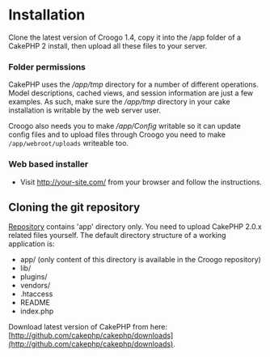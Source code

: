 # Installation

Clone the latest version of Croogo 1.4, copy it into the /app folder of a
CakePHP 2 install, then upload all these files to your server.

### Folder permissions
CakePHP uses the _/app/tmp_ directory for a number of different operations.
Model descriptions, cached views, and session information are just a few
examples. As such, make sure the _/app/tmp_ directory in your cake installation
is writable by the web server user.  

Croogo also needs you to make _/app/Config_ writable so it can update config
files and to upload files through Croogo you need to make
`/app/webroot/uploads` writeable too.

### Web based installer

* Visit http://your-site.com/ from your browser and follow the instructions.

## Cloning the git repository

[Repository](http://github.com/croogo/croogo) contains 'app' directory only. You
need to upload CakePHP 2.0.x related files yourself. The default directory
structure of a working application is:

* app/ (only content of this directory is available in the Croogo repository)
* lib/
* plugins/
* vendors/
* .htaccess
* README
* index.php

Download latest version of CakePHP from here:
[http://github.com/cakephp/cakephp/downloads](http://github.com/cakephp/cakephp/downloads).